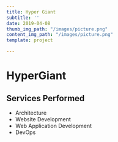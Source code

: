 ```yaml
---
title: Hyper Giant
subtitle: ''
date: 2019-04-08
thumb_img_path: "/images/picture.png"
content_img_path: "/images/picture.png"
template: project

---
```

# HyperGiant

## Services Performed

* Architecture
* Website Development
* Web Application Development
* DevOps